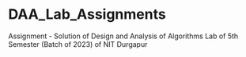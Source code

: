 # DAA_Lab_Assignments
Assignment - Solution of Design and Analysis of Algorithms Lab of 5th Semester (Batch of 2023) of NIT Durgapur
